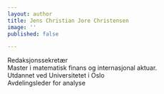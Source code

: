 ```yaml
---
layout: author
title: Jens Christian Jore Christensen
image: ''
published: false

---
```

  
Redaksjonssekretær  
Master i matematisk finans og internasjonal aktuar.  
Utdannet ved Universitetet i Oslo   
Avdelingsleder for analyse